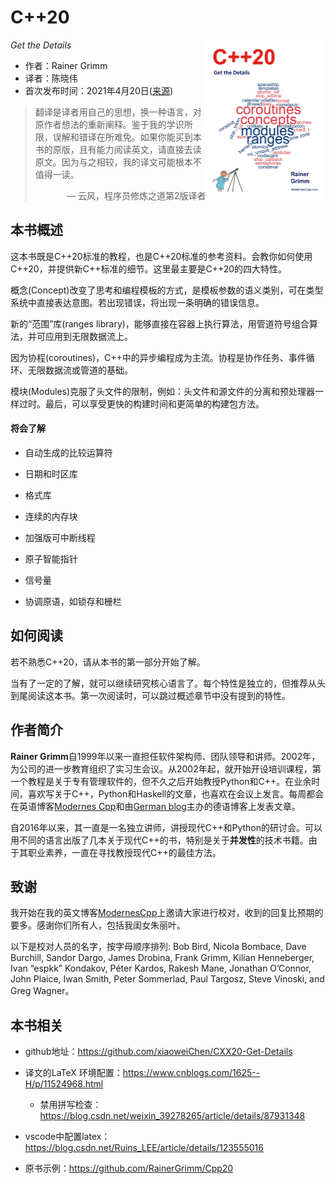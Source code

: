 # C++20

*Get the Details* <a href=""><img src="cover.png" alt="C++20 STL Cookbook" height="256px" align="right"></a>

* 作者：Rainer Grimm 
* 译者：陈晓伟
* 首次发布时间：2021年4月20日([来源](https://www.amazon.com/C-20-Details-Rainer-Grimm/dp/B09328NKXK))

> 翻译是译者用自己的思想，换一种语言，对原作者想法的重新阐释。鉴于我的学识所限，误解和错译在所难免。如果你能买到本书的原版，且有能力阅读英文，请直接去读原文。因为与之相较，我的译文可能根本不值得一读。
>
> <p align="right"> — 云风，程序员修炼之道第2版译者</p>

## 本书概述

这本书既是C++20标准的教程，也是C++20标准的参考资料。会教你如何使用C++20，并提供新C++标准的细节。这里最主要是C++20的四大特性。

概念(Concept)改变了思考和编程模板的方式，是模板参数的语义类别，可在类型系统中直接表达意图。若出现错误，将出现一条明确的错误信息。

新的“范围”库(ranges library)，能够直接在容器上执行算法，用管道符号组合算法，并可应用到无限数据流上。

因为协程(coroutines)，C++中的异步编程成为主流。协程是协作任务、事件循环、无限数据流或管道的基础。

模块(Modules)克服了头文件的限制，例如：头文件和源文件的分离和预处理器一样过时。最后，可以享受更快的构建时间和更简单的构建包方法。

#### 将会了解

- 自动生成的比较运算符

- 日期和时区库

- 格式库

- 连续的内存块

- 加强版可中断线程

- 原子智能指针

- 信号量

- 协调原语，如锁存和栅栏



## 如何阅读

若不熟悉C++20，请从本书的第一部分开始了解。

当有了一定的了解，就可以继续研究核心语言了。每个特性是独立的，但推荐从头到尾阅读这本书。第一次阅读时，可以跳过概述章节中没有提到的特性。



## 作者简介

**Rainer Grimm**自1999年以来一直担任软件架构师、团队领导和讲师。2002年，为公司的进一步教育组织了实习生会议。从2002年起，就开始开设培训课程，第一个教程是关于专有管理软件的，但不久之后开始教授Python和C++。在业余时间，喜欢写关于C++，Python和Haskell的文章，也喜欢在会议上发言。每周都会在英语博客[Modernes Cpp](https://www.modernescpp.com/  )和由[German blog](https://www.grimm-jaud.de/index.php/blog  )主办的德语博客上发表文章。

自2016年以来，其一直是一名独立讲师，讲授现代C++和Python的研讨会。可以用不同的语言出版了几本关于现代C++的书，特别是关于**并发性**的技术书籍。由于其职业素养，一直在寻找教授现代C++的最佳方法。



## 致谢

我开始在我的英文博客[ModernesCpp](http://www.modernescpp.com  )上邀请大家进行校对，收到的回复比预期的要多。感谢你们所有人，包括我闺女朱丽叶。

以下是校对人员的名字，按字母顺序排列: Bob Bird, Nicola Bombace, Dave Burchill, Sandor Dargo, James Drobina, Frank Grimm, Kilian Henneberger, Ivan “espkk” Kondakov, Péter Kardos, Rakesh Mane, Jonathan O’Connor, John Plaice, Iwan Smith, Peter Sommerlad, Paul Targosz, Steve Vinoski, and Greg Wagner。



## 本书相关

* github地址：https://github.com/xiaoweiChen/CXX20-Get-Details
* 译文的LaTeX 环境配置：https://www.cnblogs.com/1625--H/p/11524968.html 
  * 禁用拼写检查：https://blog.csdn.net/weixin_39278265/article/details/87931348

* vscode中配置latex：https://blog.csdn.net/Ruins_LEE/article/details/123555016
* 原书示例：https://github.com/RainerGrimm/Cpp20

